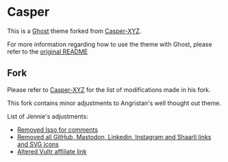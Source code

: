 # Casper

This is a [Ghost](https://github.com/tryghost/ghost/) theme forked from [Casper-XYZ](https://github.com/angristan/Casper-XYZ). 

For more information regarding how to use the theme with Ghost, please refer to the [original README](https://github.com/TryGhost/Casper)

## Fork

Please refer to [Casper-XYZ](https://github.com/angristan/Casper-XYZ) for the list of modifications made in his fork. 

This fork contains minor adjustments to Angristan's well thought out theme.

List of Jennie's adjustments:

* [Removed Isso for comments](https://github.com/gojennie/Casper-XYZ/commit/8d1444720eccc3f5e5c7941e0fba070bb4410948)
* [Removed all GitHub, Mastodon, Linkedin, Instagram and Shaarli links and SVG icons](https://github.com/gojennie/Casper-XYZ/commit/6cee7f8930d6b02e782f146c2941a54a87d41cb9)
* [Altered Vultr affiliate link](https://github.com/gojennie/Casper-XYZ/commit/3dbca6536ad4773a8a4f481a7fd9c8375b14a66f)